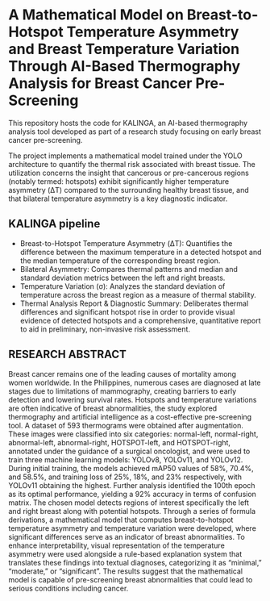 # **A Mathematical Model on Breast-to-Hotspot Temperature Asymmetry and Breast Temperature Variation Through AI-Based Thermography Analysis for Breast Cancer Pre-Screening**

This repository hosts the code for KALINGA, an AI-based thermography analysis tool developed as part of a research study focusing on early breast cancer pre-screening.

The project implements a mathematical model trained under the YOLO architecture to quantify the thermal risk associated with breast tissue. The utilization concerns the insight that cancerous or pre-cancerous regions (notably termed: hotspots) exhibit significantly higher temperature asymmetry (ΔT) compared to the surrounding healthy breast tissue, and that bilateral temperature asymmetry is a key diagnostic indicator.

## **KALINGA pipeline**
+ Breast-to-Hotspot Temperature Asymmetry (ΔT): Quantifies the difference between the maximum temperature in a detected hotspot and the median temperature of the corresponding breast region.
+ Bilateral Asymmetry: Compares thermal patterns and median and standard deviation metrics between the left and right breasts.
+ Temperature Variation (σ): Analyzes the standard deviation of temperature across the breast region as a measure of thermal stability.
+ Thermal Analysis Report & Diagnostic Summary: Deliberates thermal differences and significant hotspot rise in order to provide visual evidence of detected hotspots and a comprehensive, quantitative report to aid in preliminary, non-invasive risk assessment.

## **RESEARCH ABSTRACT**
Breast cancer remains one of the leading causes of mortality among women worldwide. In the Philippines, numerous cases are diagnosed at late stages due to limitations of mammography, creating barriers to early detection and lowering survival rates. Hotspots and temperature variations are often indicative of breast abnormalities, the study explored thermography and artificial intelligence as a cost-effective pre-screening tool. A dataset of 593 thermograms were obtained after augmentation. These images were classified into six categories: normal-left, normal-right, abnormal-left, abnormal-right, HOTSPOT-left, and HOTSPOT-right, annotated under the guidance of a surgical oncologist, and were used to train three machine learning models: YOLOv8, YOLOv11, and YOLOv12. During initial training, the models achieved mAP50 values of 58%, 70.4%, and 58.5%, and training loss of 25%, 18%, and 23% respectively, with YOLOv11 obtaining the highest. Further analysis identified the 100th epoch as its optimal performance, yielding a 92% accuracy in terms of confusion matrix.  The chosen model detects regions of interest specifically the left and right breast along with potential hotspots. Through a series of formula derivations, a mathematical model that computes breast-to-hotspot temperature asymmetry and temperature variation were developed, where significant differences serve as an indicator of breast abnormalities. To enhance interpretability, visual representation of the temperature asymmetry were used alongside a rule-based explanation system that translates these findings into textual diagnoses, categorizing it as “minimal,” “moderate,” or “significant”.  The results suggest that the mathematical model is capable of pre-screening breast abnormalities that could lead to serious conditions including cancer.


